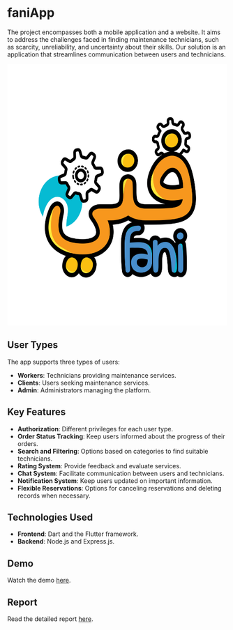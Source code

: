 # faniApp
The project encompasses both a mobile application and a website.
It aims to address the challenges faced in finding maintenance technicians, such as scarcity, unreliability,
and uncertainty about their skills. Our solution is an application that streamlines communication between users and technicians.

<img src="https://github.com/Shahd-Bilal0/fani-flutter/blob/main/images/1.png" alt="Project Image" width="600" height="600">

## User Types

The app supports three types of users:

- **Workers**: Technicians providing maintenance services.
- **Clients**: Users seeking maintenance services.
- **Admin**: Administrators managing the platform.

## Key Features

- **Authorization**: Different privileges for each user type.
- **Order Status Tracking**: Keep users informed about the progress of their orders.
- **Search and Filtering**: Options based on categories to find suitable technicians.
- **Rating System**: Provide feedback and evaluate services.
- **Chat System**: Facilitate communication between users and technicians.
- **Notification System**: Keep users updated on important information.
- **Flexible Reservations**: Options for canceling reservations and deleting records when necessary.

## Technologies Used

- **Frontend**: Dart and the Flutter framework.
- **Backend**: Node.js and Express.js.

## Demo

Watch the demo [here](https://drive.google.com/file/d/1HszmzA3ituLnRFg5cLJ1xkBy1DFMUBqQ/view).

## Report

Read the detailed report [here](https://drive.google.com/file/d/1_hfAasxFpthn5BfOzXeEwIeoPFr7EESD/view?usp=sharing).
